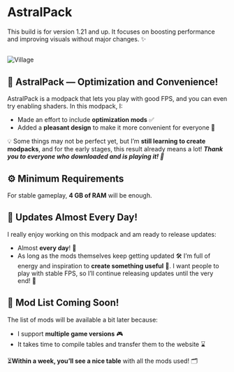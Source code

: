 # AstralPack
This build is for version 1.21 and up. It focuses on boosting performance and improving visuals without major changes. ✨
##
![Village](https://cdn.modrinth.com/data/cached_images/2534d4490c4ca26b136cd27aba578ef9424622a4.png)

## 🌟 AstralPack — Optimization and Convenience!
AstralPack is a modpack that lets you play with good FPS, and you can even try enabling shaders.
In this modpack, I:
- Made an effort to include **optimization mods** ✅
- Added a **pleasant design** to make it more convenient for everyone 🎨

💡 Some things may not be perfect yet, but I’m **still learning to create modpacks**, and for the early stages, this result already means a lot!
**_Thank you to everyone who downloaded and is playing it! 🙏_**

## ⚙️ Minimum Requirements
For stable gameplay, **4 GB of RAM** will be enough.

## 🔄 Updates Almost Every Day!
I really enjoy working on this modpack and am ready to release updates:
- Almost **every day**! 📅
- As long as the mods themselves keep getting updated 🛠️
I’m full of energy and inspiration to **create something useful** 💪. I want people to play with stable FPS, so I’ll continue releasing updates until the very end! 🚀

## 📜 Mod List Coming Soon!
The list of mods will be available a bit later because:
- I support **multiple game versions** 🎮
- It takes time to compile tables and transfer them to the website ⌛

⏳**Within a week, you’ll see a nice table** with all the mods used! 🗂️
